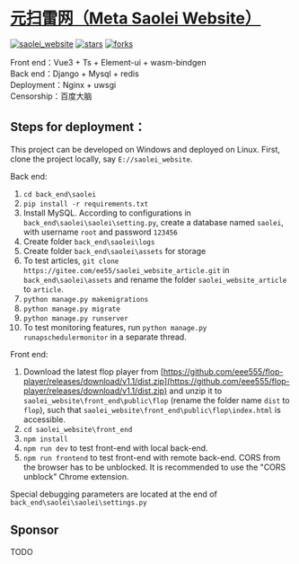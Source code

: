 # <a href="https://github.com/eee555/saolei_website" >元扫雷网（Meta Saolei Website）</a>


[![saolei_website](https://img.shields.io/badge/saolei_website-v1.7-brightgreen.svg)](https://github.com/eee555/Solvable-Minesweeper)
[![stars](https://img.shields.io/github/stars/eee555/saolei_website)](https://github.com/eee555/saolei_website/stargazers)
[![forks](https://img.shields.io/github/forks/eee555/saolei_website)](https://github.com/eee555/saolei_website/forks)


Front end：Vue3 + Ts + Element-ui + wasm-bindgen  
Back end：Django + Mysql + redis  
Deployment：Nginx + uwsgi  
Censorship：百度大脑  


## Steps for deployment：

This project can be developed on Windows and deployed on Linux. First, clone the project locally, say `E://saolei_website`.

Back end:
1. `cd back_end\saolei`
1. `pip install -r requirements.txt`
1. Install MySQL. According to configurations in `back_end\saolei\saolei\setting.py`, create a database named `saolei`, with username `root` and password `123456`
1. Create folder `back_end\saolei\logs`
1. Create folder `back_end\saolei\assets` for storage
1. To test articles, `git clone https://gitee.com/ee55/saolei_website_article.git` in `back_end\saolei\assets` and rename the folder `saolei_website_article` to `article`.
1. `python manage.py makemigrations`
1. `python manage.py migrate`
1. `python manage.py runserver`
1. To test monitoring features, run `python manage.py runapschedulermonitor` in a separate thread.

Front end:
1. Download the latest flop player from [https://github.com/eee555/flop-player/releases/download/v1.1/dist.zip](https://github.com/eee555/flop-player/releases/download/v1.1/dist.zip) and unzip it to `saolei_website\front_end\public\flop` (rename the folder name `dist` to `flop`), such that `saolei_website\front_end\public\flop\index.html` is accessible.
1. `cd saolei_website\front_end`
1. `npm install`
1. `npm run dev` to test front-end with local back-end.
2. `npm run frontend` to test front-end with remote back-end. CORS from the browser has to be unblocked. It is recommended to use the "CORS unblock" Chrome extension.

Special debugging parameters are located at the end of `back_end\saolei\saolei\settings.py`

## Sponsor
TODO
